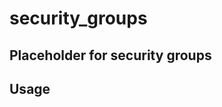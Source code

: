 security_groups
===============

Placeholder for security groups
-------------------------------


Usage
----
